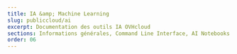 ```yaml
---
title: IA &amp; Machine Learning
slug: publiccloud/ai
excerpt: Documentation des outils IA OVHcloud
sections: Informations générales, Command Line Interface, AI Notebooks - Guides, AI Notebooks - Tutoriels, AI Training - Guides, AI Training - Tutoriels, AI Deploy - Guides, AI Deploy - Tutoriels, AI Partners Ecosystem - Guides
order: 06
---
```

